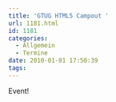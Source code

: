 ```yaml
---
title: 'GTUG HTML5 Campout '
url: 1181.html
id: 1181
categories:
  - Allgemein
  - Termine
date: 2010-01-01 17:50:39
tags:
---
```


Event!